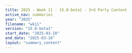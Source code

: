 ```yaml
---
title: 2025 - Week 11 - 15.0-beta1 - 3rd Party Content
active_nav: summaries
year: "2025"
filename: "wk11"
version: "15.0-beta1"
start_date: "2025-03-10"
end_date: "2025-03-16"
layout: "summary_content"
---
```

